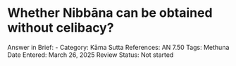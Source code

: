 # Whether Nibbāna can be obtained without celibacy?

Answer in Brief: -
 Category: Kāma
Sutta References: AN 7.50
Tags: Methuna
Date Entered: March 26, 2025
Review Status: Not started